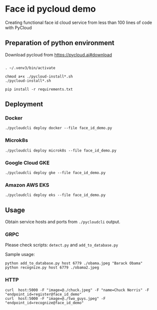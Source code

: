 # Face id pycloud demo

Creating functional face id cloud service from less than 100 lines of code with PyCloud

## Preparation of python environment
Download pycloud from https://pycloud.ai#download

```virtualenv ~/.venv -p python3

. ~/.venv3/bin/activate

chmod a+x ./pycloud-install*.sh
./pycloud-install*.sh

pip install -r requirements.txt
```

## Deployment

### Docker
```
./pycloudcli deploy docker --file face_id_demo.py
```
### Microk8s
```
./pycloudcli deploy microk8s --file face_id_demo.py
```
### Google Cloud GKE
```
./pycloudcli deploy gke --file face_id_demo.py
```
### Amazon AWS EKS
```
./pycloudcli deploy eks --file face_id_demo.py
```

## Usage
Obtain service hosts and ports from `./pycloudcli` output.

### GRPC
Please check scripts: `detect.py` and `add_to_database.py` 

Sample usage:
```buildoutcfg
python add_to_database.py host 6779 ./obama.jpeg "Barack Obama"
python recognize.py host 6779 ./obama2.jpeg 
```
### HTTP
```
curl  host:5000 -F "image=@./chuck.jpeg" -F "name=Chuck Norris" -F "endpoint_id=register@face_id_demo"
curl  host:5000 -F "image=@./two_guys.jpeg" -F "endpoint_id=recognize@face_id_demo"
```

